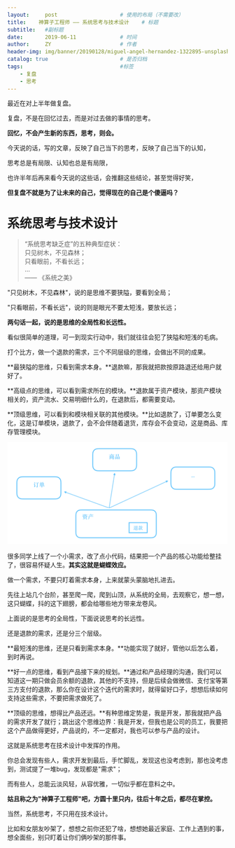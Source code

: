 ```yaml
---
layout:     post                    # 使用的布局（不需要改）
title:    神算子工程师 —— 系统思考与技术设计    # 标题 
subtitle:   #副标题
date:       2019-06-11              # 时间
author:     ZY                      # 作者
header-img: img/banner/20190128/miguel-angel-hernandez-1322895-unsplash.jpg    #这篇文章标题背景图片
catalog: true                       # 是否归档
tags:                               #标签
    - 复盘
    - 思考
---
```


最近在对上半年做复盘。  

复盘，不是在回忆过去，而是对过去做的事情的思考。  

**回忆，不会产生新的东西，思考，则会。**  

今天说的话，写的文章，反映了自己当下的思考，反映了自己当下的认知，  

思考总是有局限、认知也总是有局限，

也许半年后再来看今天说的这些话，会推翻这些结论，甚至觉得好笑，  

**但复盘不就是为了让未来的自己，觉得现在的自己是个傻逼吗？**  

# 系统思考与技术设计

> “系统思考缺乏症”的五种典型症状：  
    只见树木，不见森林；  
    只看眼前，不看长远；  
    …  
                                  —— 《系统之美》  

"只见树木，不见森林"，说的是思维不要狭隘，要看到全局；  

"只看眼前，不看长远"，说的则是眼光不要太短浅，要放长远；  

**两句话一起，说的是思维的全局性和长远性。**  

看似很简单的道理，可一到现实行动中，我们就往往会犯了狭隘和短浅的毛病。  

打个比方，做一个退款的需求，三个不同层级的思维，会做出不同的成果。  

**最狭隘的思维，只看到需求本身。**退款嘛，那我就把款按原路退还给用户就好了。  

**高级点的思维，可以看到需求所在的模块。**退款属于资产模块，那资产模块相关的，资产流水、交易明细什么的，在退款后，都需要变动。  

**顶级思维，可以看到和模块相关联的其他模块。**比如退款了，订单要怎么变化，这是订单模块，退款了，会不会伴随着退货，库存会不会变动，这是商品、库存管理模块。  

![系统思考](/img/post/2019-06-11-Rethink-2019-1/p1.png)  

很多同学上线了一个小需求，改了点小代码，结果把一个产品的核心功能给整挂了，很容易怀疑人生。**其实这就是蝴蝶效应。**  

做一个需求，不要只盯着需求本身，上来就蒙头蒙脑地扎进去。  

先往上站几个台阶，甚至爬一爬，爬到山顶，从系统的全局，去观察它，想一想，这只蝴蝶，抖的这下翅膀，都会给哪些地方带来龙卷风。  

上面说的是思考的全局性，下面说说思考的长远性。

还是退款的需求，还是分三个层级。  

**最短浅的思维，还是只看到需求本身。**功能实现了就好，管他以后怎么着，到时再说。  

**好一点的思维，看到产品接下来的规划。**通过和产品经理的沟通，我们可以知道这一期只做会员余额的退款，其他的不支持，但是后续会做微信、支付宝等第三方支付的退款，那么你在设计这个迭代的需求时，就得留好口子，想想后续如何支持这些需求，不要把需求做死了。  

**顶级的思维，想得比产品还远。**有种思维定势是，我是开发，那我就把产品的需求开发了就行；跳出这个思维边界：我是开发，但我也是公司的员工，我要把这个产品做得更好，产品说的，不一定都对，我也可以参与产品的设计。  

这就是系统思考在技术设计中发挥的作用。  

你总会发现有些人，需求开发到最后，手忙脚乱，发现这也没考虑到，那也没考虑到，测试提了一堆bug，发现都是"需求"；  

而有些人，总能云淡风轻，从容优雅，一切似乎都在意料之中。  

**姑且称之为"神算子工程师"吧，方圆十里只内，往后十年之后，都尽在掌控。**  

当然，系统思考，不只用在技术设计。  

比如和女朋友吵架了，想想之前你还犯了啥，想想她最近家庭、工作上遇到的事，想全面些，别只盯着让你们俩吵架的那件事。  














